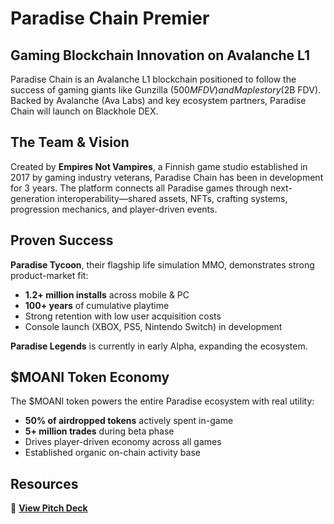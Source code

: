 # Paradise Chain Premier

## Gaming Blockchain Innovation on Avalanche L1

Paradise Chain is an Avalanche L1 blockchain positioned to follow the success of gaming giants like Gunzilla ($500M FDV) and Maplestory ($2B FDV). Backed by Avalanche (Ava Labs) and key ecosystem partners, Paradise Chain will launch on Blackhole DEX.

## The Team & Vision

Created by **Empires Not Vampires**, a Finnish game studio established in 2017 by gaming industry veterans, Paradise Chain has been in development for 3 years. The platform connects all Paradise games through next-generation interoperability—shared assets, NFTs, crafting systems, progression mechanics, and player-driven events.

## Proven Success

**Paradise Tycoon**, their flagship life simulation MMO, demonstrates strong product-market fit:

- **1.2+ million installs** across mobile & PC
- **100+ years** of cumulative playtime
- Strong retention with low user acquisition costs
- Console launch (XBOX, PS5, Nintendo Switch) in development

**Paradise Legends** is currently in early Alpha, expanding the ecosystem.

## $MOANI Token Economy

The $MOANI token powers the entire Paradise ecosystem with real utility:

- **50% of airdropped tokens** actively spent in-game
- **5+ million trades** during beta phase
- Drives player-driven economy across all games
- Established organic on-chain activity base

## Resources

📄 **[View Pitch Deck](https://docsend.com/view/qkasv94f4rcqbjdd)**
